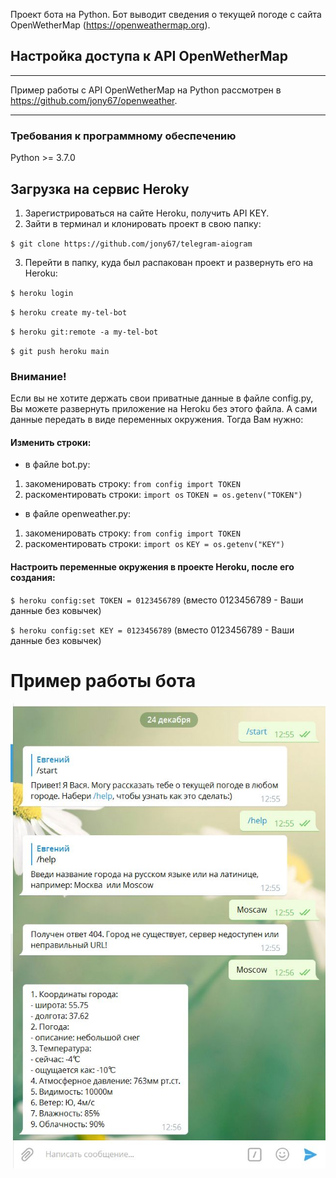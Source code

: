 Проект бота на Python. Бот выводит сведения о текущей погоде с сайта OpenWetherMap  (https://openweathermap.org).
## Настройка доступа к API OpenWetherMap
***
Пример работы с API OpenWetherMap на Python рассмотрен в https://github.com/jony67/openweather.
***
### Требования к программному обеспечению 
Python >= 3.7.0
## Загрузка на  сервис Heroky
1. Зарегистрироваться на сайте Heroku, получить API KEY.
2. Зайти в терминал и клонировать проект в свою папку:

`$ git clone https://github.com/jony67/telegram-aiogram` 

3. Перейти в папку, куда был распакован проект и развернуть его на Heroku:

`$ heroku login`

`$ heroku create my-tel-bot`

`$ heroku git:remote -a my-tel-bot` 

`$ git push heroku main`

### Внимание!
Если вы не хотите держать свои приватные данные в файле config.py,
Вы можете развернуть приложение на Heroku без этого файла. А сами данные передать в виде переменных окружения.
Тогда Вам нужно:
#### Изменить строки:
- в файле bot.py:
1) закоменировать строку: `from config import TOKEN`
2) раскоментировать строки:
`import os`
`TOKEN = os.getenv("TOKEN")`

- в файле  openweather.py:
1) закоменировать строку: `from config import TOKEN`
2) раскоментировать строки:
`import os`
`KEY = os.getenv("KEY")`
   
#### Настроить переменные окружения в проекте Heroku, после его создания:

`$ heroku config:set TOKEN = 0123456789` (вместо 0123456789 - Ваши данные без ковычек)

`$ heroku config:set KEY = 0123456789` (вместо 0123456789 - Ваши данные без ковычек)

# Пример работы бота
![Пример работы](/img/examp.png)

